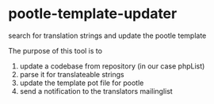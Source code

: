 pootle-template-updater
=======================

search for translation strings and update the pootle template


The purpose of this tool is to

1. update a codebase from repository (in our case phpList)
2. parse it for translateable strings
3. update the template pot file for pootle
4. send a notification to the translators mailinglist
